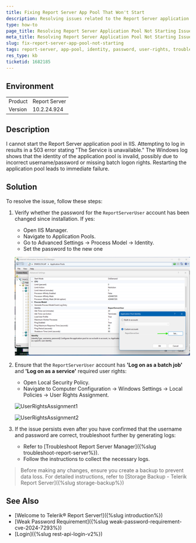 ```yaml
---
title: Fixing Report Server App Pool That Won't Start
description: Resolving issues related to the Report Server application pool failing to start due to invalid identity or missing user rights.
type: how-to
page_title: Resolving Report Server Application Pool Not Starting Issue
meta_title: Resolving Report Server Application Pool Not Starting Issue
slug: fix-report-server-app-pool-not-starting
tags: report-server, app-pool, identity, password, user-rights, troubleshoot
res_type: kb
ticketid: 1682185
---
```


## Environment

<table>
   <tbody>
      <tr>
         <td>Product</td>
         <td>Report Server</td>
      </tr>
      <tr>
         <td>Version</td>
         <td>10.2.24.924</td>
      </tr>
   </tbody>
</table>

## Description

I cannot start the Report Server application pool in IIS. Attempting to log in results in a 503 error stating "The Service is unavailable." The Windows log shows that the identity of the application pool is invalid, possibly due to incorrect username/password or missing batch logon rights. Restarting the application pool leads to immediate failure.

## Solution

To resolve the issue, follow these steps:

1. Verify whether the password for the `ReportServerUser` account has been changed since installation. If yes:
   * Open IIS Manager.
   * Navigate to Application Pools.
   * Go to Advanced Settings -> Process Model -> Identity.
   * Set the password to the new one
  
   ![ApplicationPoolIdentity](images/ApplicationPoolIdentity.png)

1. Ensure that the `ReportServerUser` account has __'Log on as a batch job'__ and __'Log on as a service'__ required user rights:
   * Open Local Security Policy.
   * Navigate to Computer Configuration -> Windows Settings -> Local Policies -> User Rights Assignment.

   ![UserRightsAssignment1](/images/UserRightsAssignment1.png)

   ![UserRightsAssignment2](/images/UserRightsAssignment2.png)

1. If the issue persists even after you have confirmed that the username and password are correct, troubleshoot further by generating logs:
   * Refer to [Troubleshoot Report Server Manager]({%slug troubleshoot-report-server%}).
   * Follow the instructions to collect the necessary logs.

> Before making any changes, ensure you create a backup to prevent data loss. For detailed instructions, refer to [Storage Backup - Telerik Report Server]({%slug storage-backup%})

## See Also

* [Welcome to Telerik® Report Server!]({%slug introduction%})
* [Weak Password Requirement]({%slug weak-password-requirement-cve-2024-7293%})
* [Login]({%slug rest-api-login-v2%})



